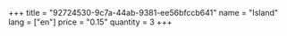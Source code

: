 +++
title = "92724530-9c7a-44ab-9381-ee56bfccb641"
name = "Island"
lang = ["en"]
price = "0.15"
quantity = 3
+++
